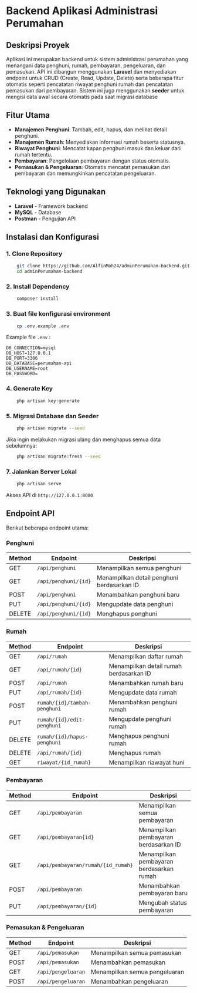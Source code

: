 # Backend Aplikasi Administrasi Perumahan

## Deskripsi Proyek
Aplikasi ini merupakan backend untuk sistem administrasi perumahan yang menangani data penghuni, rumah, pembayaran, pengeluaran, dan pemasukan. API ini dibangun menggunakan **Laravel** dan menyediakan endpoint untuk CRUD (Create, Read, Update, Delete) serta beberapa fitur otomatis seperti pencatatan riwayat penghuni rumah dan pencatatan pemasukan dari pembayaran. Sistem ini juga menggunakan **seeder** untuk mengisi data awal secara otomatis pada saat migrasi database

## Fitur Utama
- **Manajemen Penghuni**: Tambah, edit, hapus, dan melihat detail penghuni.
- **Manajemen Rumah**: Menyediakan informasi rumah beserta statusnya.
- **Riwayat Penghuni**: Mencatat kapan penghuni masuk dan keluar dari rumah tertentu.
- **Pembayaran**: Pengelolaan pembayaran dengan status otomatis.
- **Pemasukan & Pengeluaran**: Otomatis mencatat pemasukan dari pembayaran dan memungkinkan pencatatan pengeluaran.

## Teknologi yang Digunakan
- **Laravel** - Framework backend
- **MySQL** - Database
- **Postman** - Pengujian API

## Instalasi dan Konfigurasi
### 1. Clone Repository
```bash
    git clone https://github.com/AlfinMoh24/adminPerumahan-backend.git
    cd adminPerumahan-backend
```
### 2. Install Dependency
```bash
    composer install
```
### 3. Buat file konfigurasi environment
```bash
    cp .env.example .env
```

Example file `.env` :
```env
DB_CONNECTION=mysql
DB_HOST=127.0.0.1
DB_PORT=3306
DB_DATABASE=perumahan-api
DB_USERNAME=root
DB_PASSWORD=
```

### 4. Generate Key
```bash
    php artisan key:generate
```
### 5. Migrasi Database dan Seeder
```bash
    php artisan migrate --seed
```
Jika ingin melakukan migrasi ulang dan menghapus semua data sebelumnya:
```bash
    php artisan migrate:fresh --seed
```

### 7. Jalankan Server Lokal
```bash
    php artisan serve
```
Akses API di `http://127.0.0.1:8000`

## Endpoint API
Berikut beberapa endpoint utama:

### Penghuni
| Method | Endpoint | Deskripsi |
|--------|-------------|-------------|
| GET | `/api/penghuni` | Menampilkan semua penghuni |
| GET | `/api/penghuni/{id}` | Menampilkan detail penghuni berdasarkan ID |
| POST | `/api/penghuni` | Menambahkan penghuni baru |
| PUT | `/api/penghuni/{id}` | Mengupdate data penghuni |
| DELETE | `/api/penghuni/{id}` | Menghapus penghuni |

### Rumah
| Method | Endpoint | Deskripsi |
|--------|-------------|-------------|
| GET | `/api/rumah` | Menampilkan daftar rumah |
| GET | `/api/rumah/{id}` | Menampilkan detail rumah berdasarkan ID |
| POST | `/api/rumah` | Menambahkan rumah baru |
| PUT | `/api/rumah/{id}` | Mengupdate data rumah |
| POST | `rumah/{id}/tambah-penghuni` | Menambahkan penghuni rumah |
| PUT | `rumah/{id}/edit-penghuni` | Mengupdate penghuni rumah |
| DELETE | `rumah/{id}/hapus-penghuni` | Menghapus penghuni rumah |
| DELETE | `/api/rumah/{id}` | Menghapus rumah |
| GET | `riwayat/{id_rumah}` | Menampilkan riawayat huni |

### Pembayaran
| Method | Endpoint | Deskripsi |
|--------|-------------|-------------|
| GET | `/api/pembayaran` | Menampilkan semua pembayaran |
| GET | `/api/pembayaran{id}` | Menampilkan pembayaran berdasarkan ID |
| GET | `/api/pembayaran/rumah/{id_rumah}` | Menampilkan pembayaran berdasarkan rumah |
| POST | `/api/pembayaran` | Menambahkan pembayaran baru |
| PUT | `/api/pembayaran/{id}` | Mengubah status pembayaran |

### Pemasukan & Pengeluaran
| Method | Endpoint | Deskripsi |
|--------|-------------|-------------|
| GET | `/api/pemasukan` | Menampilkan semua pemasukan |
| POST | `/api/pemasukan` | Menambahkan pemasukan |
| GET | `/api/pengeluaran` | Menampilkan semua pengeluaran |
| POST | `/api/pengeluaran` | Menambahkan pengeluaran |

